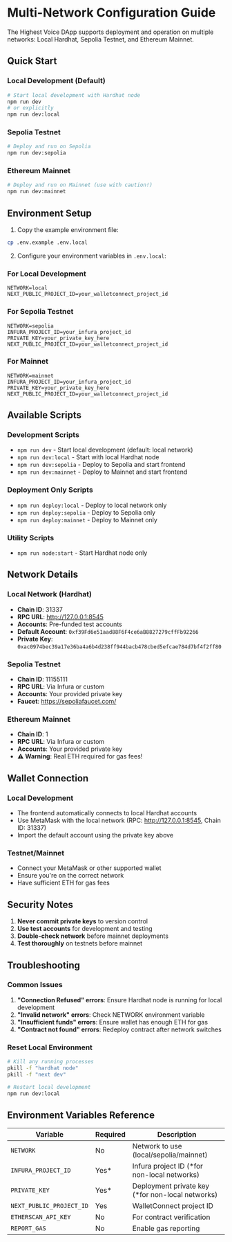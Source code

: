 # Multi-Network Configuration Guide

The Highest Voice DApp supports deployment and operation on multiple networks: Local Hardhat, Sepolia Testnet, and Ethereum Mainnet.

## Quick Start

### Local Development (Default)
```bash
# Start local development with Hardhat node
npm run dev
# or explicitly
npm run dev:local
```

### Sepolia Testnet
```bash
# Deploy and run on Sepolia
npm run dev:sepolia
```

### Ethereum Mainnet
```bash
# Deploy and run on Mainnet (use with caution!)
npm run dev:mainnet
```

## Environment Setup

1. Copy the example environment file:
```bash
cp .env.example .env.local
```

2. Configure your environment variables in `.env.local`:

### For Local Development
```env
NETWORK=local
NEXT_PUBLIC_PROJECT_ID=your_walletconnect_project_id
```

### For Sepolia Testnet
```env
NETWORK=sepolia
INFURA_PROJECT_ID=your_infura_project_id
PRIVATE_KEY=your_private_key_here
NEXT_PUBLIC_PROJECT_ID=your_walletconnect_project_id
```

### For Mainnet
```env
NETWORK=mainnet
INFURA_PROJECT_ID=your_infura_project_id
PRIVATE_KEY=your_private_key_here
NEXT_PUBLIC_PROJECT_ID=your_walletconnect_project_id
```

## Available Scripts

### Development Scripts
- `npm run dev` - Start local development (default: local network)
- `npm run dev:local` - Start with local Hardhat node
- `npm run dev:sepolia` - Deploy to Sepolia and start frontend
- `npm run dev:mainnet` - Deploy to Mainnet and start frontend

### Deployment Only Scripts
- `npm run deploy:local` - Deploy to local network only
- `npm run deploy:sepolia` - Deploy to Sepolia only
- `npm run deploy:mainnet` - Deploy to Mainnet only

### Utility Scripts
- `npm run node:start` - Start Hardhat node only

## Network Details

### Local Network (Hardhat)
- **Chain ID**: 31337
- **RPC URL**: http://127.0.0.1:8545
- **Accounts**: Pre-funded test accounts
- **Default Account**: `0xf39Fd6e51aad88F6F4ce6aB8827279cffFb92266`
- **Private Key**: `0xac0974bec39a17e36ba4a6b4d238ff944bacb478cbed5efcae784d7bf4f2ff80`

### Sepolia Testnet
- **Chain ID**: 11155111
- **RPC URL**: Via Infura or custom
- **Accounts**: Your provided private key
- **Faucet**: https://sepoliafaucet.com/

### Ethereum Mainnet
- **Chain ID**: 1
- **RPC URL**: Via Infura or custom
- **Accounts**: Your provided private key
- **⚠️ Warning**: Real ETH required for gas fees!

## Wallet Connection

### Local Development
- The frontend automatically connects to local Hardhat accounts
- Use MetaMask with the local network (RPC: http://127.0.0.1:8545, Chain ID: 31337)
- Import the default account using the private key above

### Testnet/Mainnet
- Connect your MetaMask or other supported wallet
- Ensure you're on the correct network
- Have sufficient ETH for gas fees

## Security Notes

1. **Never commit private keys** to version control
2. **Use test accounts** for development and testing
3. **Double-check network** before mainnet deployments
4. **Test thoroughly** on testnets before mainnet

## Troubleshooting

### Common Issues

1. **"Connection Refused" errors**: Ensure Hardhat node is running for local development
2. **"Invalid network" errors**: Check NETWORK environment variable
3. **"Insufficient funds" errors**: Ensure wallet has enough ETH for gas
4. **"Contract not found" errors**: Redeploy contract after network switches

### Reset Local Environment
```bash
# Kill any running processes
pkill -f "hardhat node"
pkill -f "next dev"

# Restart local development
npm run dev:local
```

## Environment Variables Reference

| Variable | Required | Description |
|----------|----------|-------------|
| `NETWORK` | No | Network to use (local/sepolia/mainnet) |
| `INFURA_PROJECT_ID` | Yes* | Infura project ID (*for non-local networks) |
| `PRIVATE_KEY` | Yes* | Deployment private key (*for non-local networks) |
| `NEXT_PUBLIC_PROJECT_ID` | Yes | WalletConnect project ID |
| `ETHERSCAN_API_KEY` | No | For contract verification |
| `REPORT_GAS` | No | Enable gas reporting |
